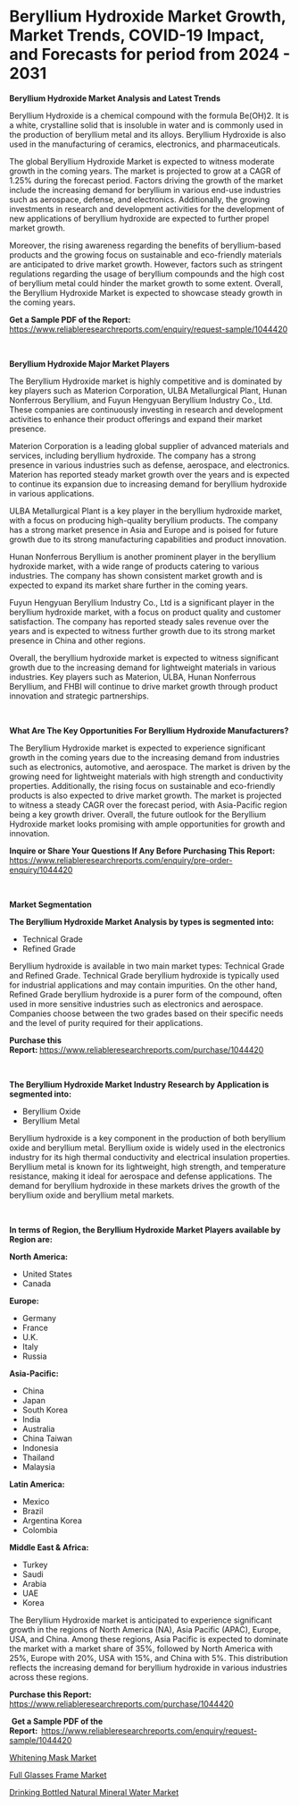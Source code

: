 <p><h1>Beryllium Hydroxide Market Growth, Market Trends, COVID-19 Impact, and Forecasts for period from 2024 - 2031</h1></p><p><strong>Beryllium Hydroxide Market Analysis and Latest Trends</strong></p>
<p><p>Beryllium Hydroxide is a chemical compound with the formula Be(OH)2. It is a white, crystalline solid that is insoluble in water and is commonly used in the production of beryllium metal and its alloys. Beryllium Hydroxide is also used in the manufacturing of ceramics, electronics, and pharmaceuticals.</p><p>The global Beryllium Hydroxide Market is expected to witness moderate growth in the coming years. The market is projected to grow at a CAGR of 1.25% during the forecast period. Factors driving the growth of the market include the increasing demand for beryllium in various end-use industries such as aerospace, defense, and electronics. Additionally, the growing investments in research and development activities for the development of new applications of beryllium hydroxide are expected to further propel market growth.</p><p>Moreover, the rising awareness regarding the benefits of beryllium-based products and the growing focus on sustainable and eco-friendly materials are anticipated to drive market growth. However, factors such as stringent regulations regarding the usage of beryllium compounds and the high cost of beryllium metal could hinder the market growth to some extent. Overall, the Beryllium Hydroxide Market is expected to showcase steady growth in the coming years.</p></p>
<p><strong>Get a Sample PDF of the Report:&nbsp;</strong> <a href="https://www.reliableresearchreports.com/enquiry/request-sample/1044420">https://www.reliableresearchreports.com/enquiry/request-sample/1044420</a></p>
<p>&nbsp;</p>
<p><strong>Beryllium Hydroxide Major Market Players</strong></p>
<p><p>The Beryllium Hydroxide market is highly competitive and is dominated by key players such as Materion Corporation, ULBA Metallurgical Plant, Hunan Nonferrous Beryllium, and Fuyun Hengyuan Beryllium Industry Co., Ltd. These companies are continuously investing in research and development activities to enhance their product offerings and expand their market presence.</p><p>Materion Corporation is a leading global supplier of advanced materials and services, including beryllium hydroxide. The company has a strong presence in various industries such as defense, aerospace, and electronics. Materion has reported steady market growth over the years and is expected to continue its expansion due to increasing demand for beryllium hydroxide in various applications.</p><p>ULBA Metallurgical Plant is a key player in the beryllium hydroxide market, with a focus on producing high-quality beryllium products. The company has a strong market presence in Asia and Europe and is poised for future growth due to its strong manufacturing capabilities and product innovation.</p><p>Hunan Nonferrous Beryllium is another prominent player in the beryllium hydroxide market, with a wide range of products catering to various industries. The company has shown consistent market growth and is expected to expand its market share further in the coming years.</p><p>Fuyun Hengyuan Beryllium Industry Co., Ltd is a significant player in the beryllium hydroxide market, with a focus on product quality and customer satisfaction. The company has reported steady sales revenue over the years and is expected to witness further growth due to its strong market presence in China and other regions.</p><p>Overall, the beryllium hydroxide market is expected to witness significant growth due to the increasing demand for lightweight materials in various industries. Key players such as Materion, ULBA, Hunan Nonferrous Beryllium, and FHBI will continue to drive market growth through product innovation and strategic partnerships.</p></p>
<p>&nbsp;</p>
<p><strong>What Are The Key Opportunities For Beryllium Hydroxide Manufacturers?</strong></p>
<p><p>The Beryllium Hydroxide market is expected to experience significant growth in the coming years due to the increasing demand from industries such as electronics, automotive, and aerospace. The market is driven by the growing need for lightweight materials with high strength and conductivity properties. Additionally, the rising focus on sustainable and eco-friendly products is also expected to drive market growth. The market is projected to witness a steady CAGR over the forecast period, with Asia-Pacific region being a key growth driver. Overall, the future outlook for the Beryllium Hydroxide market looks promising with ample opportunities for growth and innovation.</p></p>
<p><strong>Inquire or Share Your Questions If Any Before Purchasing This Report:</strong> <a href="https://www.reliableresearchreports.com/enquiry/pre-order-enquiry/1044420">https://www.reliableresearchreports.com/enquiry/pre-order-enquiry/1044420</a></p>
<p>&nbsp;</p>
<p><strong>Market Segmentation</strong></p>
<p><strong>The Beryllium Hydroxide Market Analysis by types is segmented into:</strong></p>
<p><ul><li>Technical Grade</li><li>Refined Grade</li></ul></p>
<p><p>Beryllium hydroxide is available in two main market types: Technical Grade and Refined Grade. Technical Grade beryllium hydroxide is typically used for industrial applications and may contain impurities. On the other hand, Refined Grade beryllium hydroxide is a purer form of the compound, often used in more sensitive industries such as electronics and aerospace. Companies choose between the two grades based on their specific needs and the level of purity required for their applications.</p></p>
<p><strong>Purchase this Report:&nbsp;</strong><a href="https://www.reliableresearchreports.com/purchase/1044420">https://www.reliableresearchreports.com/purchase/1044420</a></p>
<p>&nbsp;</p>
<p><strong>The Beryllium Hydroxide Market Industry Research by Application is segmented into:</strong></p>
<p><ul><li>Beryllium Oxide</li><li>Beryllium Metal</li></ul></p>
<p><p>Beryllium hydroxide is a key component in the production of both beryllium oxide and beryllium metal. Beryllium oxide is widely used in the electronics industry for its high thermal conductivity and electrical insulation properties. Beryllium metal is known for its lightweight, high strength, and temperature resistance, making it ideal for aerospace and defense applications. The demand for beryllium hydroxide in these markets drives the growth of the beryllium oxide and beryllium metal markets.</p></p>
<p>&nbsp;</p>
<p><strong>In terms of Region, the Beryllium Hydroxide Market Players available by Region are:</strong></p>
<p>
    <p> <strong> North America: </strong>
        <ul>
            <li>United States</li>
            <li>Canada</li>
        </ul>
        </p> 
    <p> <strong> Europe: </strong>
        <ul>
            <li>Germany</li>
            <li>France</li>
            <li>U.K.</li>
            <li>Italy</li>
            <li>Russia</li>
        </ul>
        </p> 
    <p> <strong> Asia-Pacific: </strong>
        <ul>
            <li>China</li>
            <li>Japan</li>
            <li>South Korea</li>
            <li>India</li>
            <li>Australia</li>
            <li>China Taiwan</li>
            <li>Indonesia</li>
            <li>Thailand</li>
            <li>Malaysia</li>
        </ul>
        </p> 
    <p> <strong> Latin America: </strong>
        <ul>
            <li>Mexico</li>
            <li>Brazil</li>
            <li>Argentina Korea</li>
            <li>Colombia</li>
        </ul>
        </p> 
    <p> <strong> Middle East & Africa: </strong>
        <ul>
            <li>Turkey</li>
            <li>Saudi</li>
            <li>Arabia</li>
            <li>UAE</li>
            <li>Korea</li>
        </ul>
    </p>
    </p>
<p><p>The Beryllium Hydroxide market is anticipated to experience significant growth in the regions of North America (NA), Asia Pacific (APAC), Europe, USA, and China. Among these regions, Asia Pacific is expected to dominate the market with a market share of 35%, followed by North America with 25%, Europe with 20%, USA with 15%, and China with 5%. This distribution reflects the increasing demand for beryllium hydroxide in various industries across these regions.</p></p>
<p><strong>Purchase this Report: </strong><a href="https://www.reliableresearchreports.com/purchase/1044420">https://www.reliableresearchreports.com/purchase/1044420</a></p>
<p>&nbsp;<strong>Get a Sample PDF of the Report:&nbsp;&nbsp;</strong><a href="https://www.reliableresearchreports.com/enquiry/request-sample/1044420">https://www.reliableresearchreports.com/enquiry/request-sample/1044420</a></p>
<p><strong></strong></p>
<p><p><a href="https://view.publitas.com/reportprime-1/whitening-mask-market-with-the-goal-of-estimating-the-market-size-and-future-growth-potential-of-various-market-segments-based-on-component-applications-end-user-and-region/">Whitening Mask Market</a></p><p><a href="https://view.publitas.com/reportprime-1/full-glasses-frame-market-research-report-provides-critical-insights-that-can-help-shape-business-development-and-investment-strategies/">Full Glasses Frame Market</a></p><p><a href="https://view.publitas.com/reportprime-1/drinking-bottled-natural-mineral-water-market-research-report-reveals-the-latest-trends-and-opportunities-of-this-market-for-period-from-2023-2030/">Drinking Bottled Natural Mineral Water Market</a></p></p>